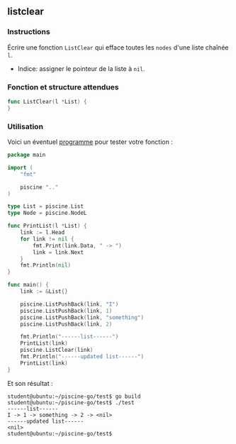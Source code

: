 ## listclear

### Instructions

Écrire une fonction `ListClear` qui efface toutes les `nodes` d'une liste chaînée `l`.

- Indice: assigner le pointeur de la liste à `nil`.

### Fonction et structure attendues

```go
func ListClear(l *List) {
}
```

### Utilisation

Voici un éventuel [programme](TODO-LINK) pour tester votre fonction :

```go
package main

import (
	"fmt"

	piscine ".."
)

type List = piscine.List
type Node = piscine.NodeL

func PrintList(l *List) {
	link := l.Head
	for link != nil {
		fmt.Print(link.Data, " -> ")
		link = link.Next
	}
	fmt.Println(nil)
}

func main() {
	link := &List{}

	piscine.ListPushBack(link, "I")
	piscine.ListPushBack(link, 1)
	piscine.ListPushBack(link, "something")
	piscine.ListPushBack(link, 2)

	fmt.Println("------list------")
	PrintList(link)
	piscine.ListClear(link)
	fmt.Println("------updated list------")
	PrintList(link)
}

```

Et son résultat :

```console
student@ubuntu:~/piscine-go/test$ go build
student@ubuntu:~/piscine-go/test$ ./test
------list------
I -> 1 -> something -> 2 -> <nil>
------updated list------
<nil>
student@ubuntu:~/piscine-go/test$
```
